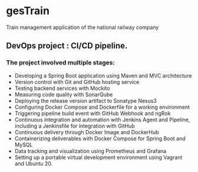 # gesTrain
Train management application of the national railway company

## DevOps project : CI/CD pipeline.

### The project involved multiple stages:

* Developing a Spring Boot application using Maven and MVC architecture
* Version control with Git and GitHub hosting service
* Testing backend services with Mockito
* Measuring code quality with SonarQube
* Deploying the release version artifact to Sonatype Nexus3
* Configuring Docker Compose and Dockerfile for a working environment
* Triggering pipeline build event with GitHub Webhook and ngRok
* Continuous integration and automation with Jenkins Agent and Pipeline, including a Jenkinsfile for integration with GitHub
* Continuous delivery through Docker Image and DockerHub
* Containerizing deliverables with Docker Compose for Spring Boot and MySQL
* Data tracking and visualization using Prometheus and Grafana
* Setting up a portable virtual development environment using Vagrant and Ubuntu 20.
